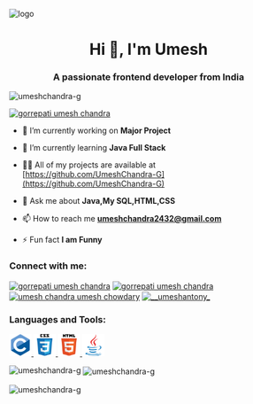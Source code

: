 ![logo]()

<h1 align="center">Hi 👋, I'm Umesh</h1>
<h3 align="center">A passionate frontend developer from India</h3>

<p align="left"> <img src="https://komarev.com/ghpvc/?username=umeshchandra-g&label=Profile%20views&color=0e75b6&style=flat" alt="umeshchandra-g" /> </p>

<p align="left"> <a href="https://twitter.com/gorrepati umesh chandra" target="blank"><img src="https://img.shields.io/twitter/follow/gorrepati umesh chandra?logo=twitter&style=for-the-badge" alt="gorrepati umesh chandra" /></a> </p>

- 🔭 I’m currently working on **Major Project**

- 🌱 I’m currently learning **Java Full Stack**

- 👨‍💻 All of my projects are available at [https://github.com/UmeshChandra-G](https://github.com/UmeshChandra-G)

- 💬 Ask me about **Java,My SQL,HTML,CSS**

- 📫 How to reach me **umeshchandra2432@gmail.com**

- ⚡ Fun fact **I am Funny**

<h3 align="left">Connect with me:</h3>
<p align="left">
<a href="https://x.com/Umesh_ummu_?t=kl_XGYNJc4VC5DLNgN2hIg&s=09" target="blank"><img align="center" src="https://raw.githubusercontent.com/rahuldkjain/github-profile-readme-generator/master/src/images/icons/Social/twitter.svg" alt="gorrepati umesh chandra" height="30" width="40" /></a>
<a href="https://www.linkedin.com/in/gorrepati-umesh-chandra-713579247" target="blank"><img align="center" src="https://raw.githubusercontent.com/rahuldkjain/github-profile-readme-generator/master/src/images/icons/Social/linked-in-alt.svg" alt="gorrepati umesh chandra" height="30" width="40" /></a>
<a href="https://www.facebook.com/share/W6vu3EZaiTjSP24R/?mibextid=qi2Omg" target="blank"><img align="center" src="https://raw.githubusercontent.com/rahuldkjain/github-profile-readme-generator/master/src/images/icons/Social/facebook.svg" alt="umesh chandra umesh chowdary" height="30" width="40" /></a>
<a href="https://www.instagram.com/invites/contact/?i=1d9qv2xqkx3ft&utm_content=3nups3r" target="blank"><img align="center" src="https://raw.githubusercontent.com/rahuldkjain/github-profile-readme-generator/master/src/images/icons/Social/instagram.svg" alt="__umeshantony_" height="30" width="40" /></a>
</p>

<h3 align="left">Languages and Tools:</h3>
<p align="left"> <a href="https://www.cprogramming.com/" target="_blank" rel="noreferrer"> <img src="https://raw.githubusercontent.com/devicons/devicon/master/icons/c/c-original.svg" alt="c" width="40" height="40"/> </a> <a href="https://www.w3schools.com/css/" target="_blank" rel="noreferrer"> <img src="https://raw.githubusercontent.com/devicons/devicon/master/icons/css3/css3-original-wordmark.svg" alt="css3" width="40" height="40"/> </a> <a href="https://www.w3.org/html/" target="_blank" rel="noreferrer"> <img src="https://raw.githubusercontent.com/devicons/devicon/master/icons/html5/html5-original-wordmark.svg" alt="html5" width="40" height="40"/> </a> <a href="https://www.java.com" target="_blank" rel="noreferrer"> <img src="https://raw.githubusercontent.com/devicons/devicon/master/icons/java/java-original.svg" alt="java" width="40" height="40"/> </a> </p>

<p><img align="left" src="https://github-readme-stats.vercel.app/api/top-langs?username=umeshchandra-g&show_icons=true&locale=en&layout=compact" alt="umeshchandra-g" /></p>

<p>&nbsp;<img align="center" src="https://github-readme-stats.vercel.app/api?username=umeshchandra-g&show_icons=true&locale=en" alt="umeshchandra-g" /></p>

<p><img align="center" src="https://github-readme-streak-stats.herokuapp.com/?user=umeshchandra-g&" alt="umeshchandra-g" /></p>
